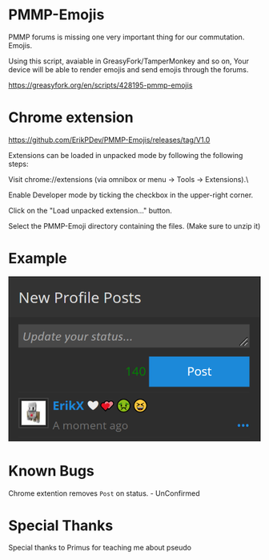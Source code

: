 # PMMP-Emojis
PMMP forums is missing one very important thing for our commutation. Emojis.

Using this script, avaiable in GreasyFork/TamperMonkey and so on, Your device will be able to render emojis and send emojis through the forums.

https://greasyfork.org/en/scripts/428195-pmmp-emojis


# Chrome extension
https://github.com/ErikPDev/PMMP-Emojis/releases/tag/V1.0

Extensions can be loaded in unpacked mode by following the following steps:

Visit chrome://extensions (via omnibox or menu -> Tools -> Extensions).\

Enable Developer mode by ticking the checkbox in the upper-right corner.

Click on the "Load unpacked extension..." button.

Select the PMMP-Emoji directory containing the files. (Make sure to unzip it)


# Example
<img src="https://github.com/ErikPDev/PMMP-Emojis/raw/main/Screenshot%202021-06-19%20184918.png">

# Known Bugs
Chrome extention removes `Post` on status. - UnConfirmed

# Special Thanks
Special thanks to Primus for teaching me about pseudo 
